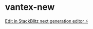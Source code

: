 # vantex-new

[Edit in StackBlitz next generation editor ⚡️](https://stackblitz.com/~/github.com/smithjon1980/vantex-new)